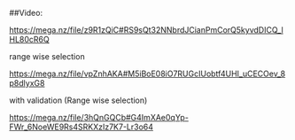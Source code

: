 ##Video: 

https://mega.nz/file/z9R1zQiC#RS9sQt32NNbrdJCianPmCorQ5kyvdDICQ_lHL80cR6Q

range wise selection

https://mega.nz/file/vpZnhAKA#M5iBoE08iO7RUGcIUobtf4UHI_uCECOev_8p8dlyxG8

with validation (Range wise selection)

https://mega.nz/file/3hQnGQCb#G4ImXAe0qYp-FWr_6NoeWE9Rs4SRKXzIz7K7-Lr3o64
